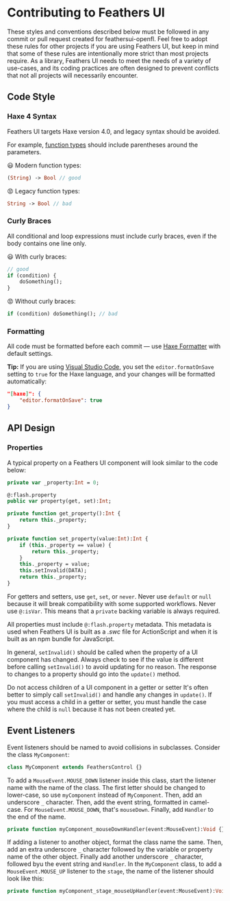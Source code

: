 # Contributing to Feathers UI

These styles and conventions described below must be followed in any commit or pull request created for feathersui-openfl. Feel free to adopt these rules for other projects if you are using Feathers UI, but keep in mind that some of these rules are intentionally more strict than most projects require. As a library, Feathers UI needs to meet the needs of a variety of use-cases, and its coding practices are often designed to prevent conflicts that not all projects will necessarily encounter.

## Code Style

### Haxe 4 Syntax

Feathers UI targets Haxe version 4.0, and legacy syntax should be avoided.

For example, [function types](https://haxe.org/manual/types-function.html) should include parentheses around the parameters.

😃 Modern function types:

```hx
(String) -> Bool // good
```

😡 Legacy function types:

```hx
String -> Bool // bad
```

### Curly Braces

All conditional and loop expressions must include curly braces, even if the body contains one line only.

😃 With curly braces:

```hx
// good
if (condition) {
	doSomething();
}
```

😡 Without curly braces:

```hx
if (condition) doSomething(); // bad
```

### Formatting

All code must be formatted before each commit — use [Haxe Formatter](https://github.com/HaxeCheckstyle/haxe-formatter) with default settings.

**Tip:** If you are using [Visual Studio Code](https://github.com/vshaxe/vshaxe), you set the `editor.formatOnSave` setting to `true` for the Haxe language, and your changes will be formatted automatically:

```json
"[haxe]": {
	"editor.formatOnSave": true
}
```

## API Design

### Properties

A typical property on a Feathers UI component will look similar to the code below:

```hx
private var _property:Int = 0;

@:flash.property
public var property(get, set):Int;

private function get_property():Int {
	return this._property;
}

private function set_property(value:Int):Int {
	if (this._property == value) {
		return this._property;
	}
	this._property = value;
	this.setInvalid(DATA);
	return this._property;
}
```

For getters and setters, use `get`, `set`, or `never`. Never use `default` or `null` because it will break compatibility with some supported workflows. Never use `@:isVar`. This means that a `private` backing variable is always required.

All properties must include `@:flash.property` metadata. This metadata is used when Feathers UI is built as a _.swc_ file for ActionScript and when it is built as an npm bundle for JavaScript.

In general, `setInvalid()` should be called when the property of a UI component has changed. Always check to see if the value is different before calling `setInvalid()` to avoid updating for no reason. The response to changes to a property should go into the `update()` method.

Do not access children of a UI component in a getter or setter It's often better to simply call `setInvalid()` and handle any changes in `update()`. If you must access a child in a getter or setter, you must handle the case where the child is `null` because it has not been created yet.

## Event Listeners

Event listeners should be named to avoid collisions in subclasses. Consider the
class `MyComponent`:

```hx
class MyComponent extends FeathersControl {}
```

To add a `MouseEvent.MOUSE_DOWN` listener inside this class, start the listener name with the name of the class. The first letter should be changed to lower-case, so use `myComponent` instead of `MyComponent`. Then, add an underscore `_` character. Then, add the event string, formatted in camel-case. For `MouseEvent.MOUSE_DOWN`, that's `mouseDown`. Finally, add `Handler` to the end of the name.

```hx
private function myComponent_mouseDownHandler(event:MouseEvent):Void {}
```

If adding a listener to another object, format the class name the same. Then, add an extra underscore `_` character followed by the variable or property name of the other object. Finally add another underscore `_` character, followed byu the event string and `Handler`. In the `MyComponent` class, to add a `MouseEvent.MOUSE_UP` listener to the `stage`, the name of the listener should look like this:

```hx
private function myComponent_stage_mouseUpHandler(event:MouseEvent):Void {}
```